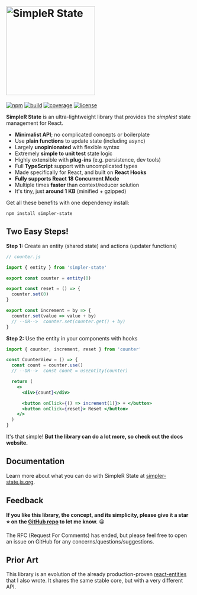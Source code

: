 # <img src="https://simpler-state.js.org/assets/simpler-state-logo.png" alt="SimpleR State" width="240"/>

[![npm](https://img.shields.io/npm/v/simpler-state)](https://www.npmjs.com/package/simpler-state)
[![build](https://img.shields.io/travis/arnelenero/simpler-state)](https://travis-ci.org/github/arnelenero/simpler-state)
[![coverage](https://img.shields.io/coveralls/github/arnelenero/simpler-state)](https://coveralls.io/github/arnelenero/simpler-state)
[![license](https://img.shields.io/github/license/arnelenero/simpler-state)](https://opensource.org/licenses/MIT)

**SimpleR State** is an ultra-lightweight library that provides the _simplest_ state management for React.

- **Minimalist API**; no complicated concepts or boilerplate
- Use **plain functions** to update state (including async)
- Largely **unopinionated** with flexible syntax
- Extremely **simple to unit test** state logic
- Highly extensible with **plug-ins** (e.g. persistence, dev tools)
- Full **TypeScript** support with uncomplicated types
- Made specifically for React, and built on **React Hooks**
- **Fully supports React 18 Concurrent Mode**
- Multiple times **faster** than context/reducer solution
- It's tiny, just **around 1 KB** (minified + gzipped)

Get all these benefits with one dependency install:

```
npm install simpler-state
```

## Two Easy Steps!

**Step 1:** Create an entity (shared state) and actions (updater functions)

```js
// counter.js

import { entity } from 'simpler-state'

export const counter = entity(0)

export const reset = () => {
  counter.set(0)
}

export const increment = by => {
  counter.set(value => value + by)
  // --OR-->  counter.set(counter.get() + by)
}
```

**Step 2:** Use the entity in your components with hooks

```jsx
import { counter, increment, reset } from 'counter'

const CounterView = () => {
  const count = counter.use()
  // --OR-->  const count = useEntity(counter)

  return (
    <>
      <div>{count}</div>

      <button onClick={() => increment(1)}> + </button>
      <button onClick={reset}> Reset </button>
    </>
  )
}
```

It's that simple! **But the library can do a lot more, so check out the docs website.**

## Documentation

Learn more about what you can do with SimpleR State at [simpler-state.js.org](https://simpler-state.js.org).

## Feedback

**If you like this library, the concept, and its simplicity, please give it a star ⭐️ on the [GitHub repo](https://github.com/arnelenero/simpler-state) to let me know.** 😀

The RFC (Request For Comments) has ended, but please feel free to open an issue on GitHub for any concerns/questions/suggestions.

## Prior Art

This library is an evolution of the already production-proven [react-entities](https://github.com/arnelenero/react-entities) that I also wrote. It shares the same stable core, but with a very different API.
